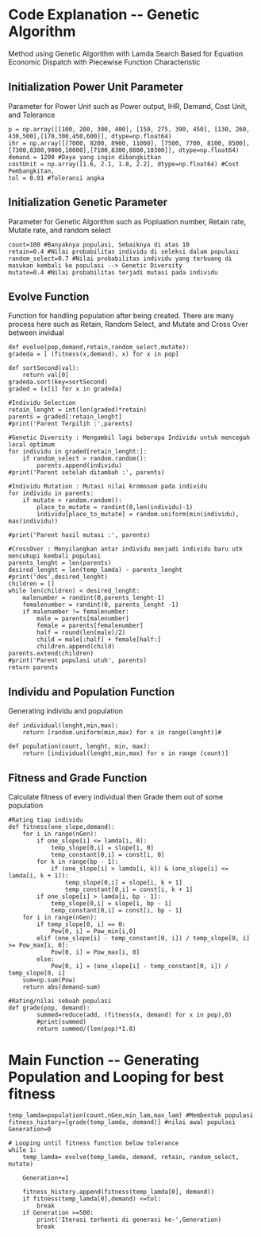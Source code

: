 # Code Explanation -- Genetic Algorithm 
Method using Genetic Algorithm with Lamda Search Based for Equation Economic Dispatch with Piecewise Function Characteristic

## Initialization Power Unit Parameter
Parameter for Power Unit such as Power output, IHR, Demand, Cost Unit, and Tolerance

    p = np.array([[100, 200, 300, 400], [150, 275, 390, 450], [130, 260, 430,500],[170,300,450,600]], dtype=np.float64)
    ihr = np.array([[7000, 8200, 8900, 11000], [7500, 7700, 8100, 8500],[7300,8300,9000,10000],[7100,8300,8800,10300]], dtype=np.float64)
    demand = 1200 #Daya yang ingin dibangkitkan
    costUnit = np.array([1.6, 2.1, 1.8, 2.2], dtype=np.float64) #Cost Pembangkitan,
    tol = 0.01 #Toleransi angka
    
    
## Initialization Genetic Parameter
Parameter for Genetic Algorithm such as Popluation number, Retain rate, Mutate rate, and random select

    count=100 #Banyaknya populasi, Sebaiknya di atas 10
    retain=0.4 #Nilai probabilitas individu di seleksi dalam populasi
    random_select=0.7 #Nilai probabilitas individu yang terbuang di masukan kembali ke populasi --> Genetic Diversity
    mutate=0.4 #Nilai probabilitas terjadi mutasi pada individu

## Evolve Function
Function for handling population after being created. There are many process here such as Retain, Random Select, and Mutate and Cross Over between invidual

    def evolve(pop,demand,retain,random_select,mutate):
    gradeda = [ (fitness(x,demand), x) for x in pop]
    
    def sortSecond(val):
        return val[0]
    gradeda.sort(key=sortSecond)
    graded = [x[1] for x in gradeda]
    
    #Individu Selection
    retain_lenght = int(len(graded)*retain)
    parents = graded[:retain_lenght]
    #print('Parent Terpilih :',parents)

    #Genetic Diversity : Mengambil lagi beberapa Individu untuk mencegah local optimum
    for individu in graded[retain_lenght:]:
        if random_select > random.random():
            parents.append(individu)
    #print('Parent setelah ditambah :', parents)

    #Individu Mutation : Mutasi nilai kromosom pada individu
    for individu in parents:
        if mutate > random.random():
            place_to_mutate = randint(0,len(individu)-1)
            individu[place_to_mutate] = random.uniform(min(individu), max(individu))

    #print('Parent hasil mutasi :', parents)

    #CrossOver : Menyilangkan antar individu menjadi individu baru utk mencukupi kembali populasi
    parents_lenght = len(parents)
    desired_lenght = len(temp_lamda) - parents_lenght
    #print('des',desired_lenght)
    children = []
    while len(children) < desired_lenght:
        malenumber = randint(0,parents_lenght-1)
        femalenumber = randint(0, parents_lenght -1)
        if malenumber != femalenumber:
            male = parents[malenumber]
            female = parents[femalenumber]
            half = round(len(male)/2)
            child = male[:half] + female[half:]
            children.append(child)
    parents.extend(children)
    #print('Parent populasi utuh', parents)
    return parents
    
## Individu and Population Function
Generating individu and population

    def individual(lenght,min,max):
        return [random.uniform(min,max) for x in range(lenght)]#

    def population(count, lenght, min, max):
        return [individual(lenght,min,max) for x in range (count)]
        
## Fitness and Grade Function
Calculate fitness of every individual then Grade them out of some population

    #Rating tiap individu
    def fitness(one_slope,demand):
        for i in range(nGen):
            if one_slope[i] <= lamda[i, 0]:
                temp_slope[0,i] = slope[i, 0]
                temp_constant[0,i] = const[i, 0]
            for k in range(bp - 1):
                if (one_slope[i] > lamda[i, k]) & (one_slope[i] <= lamda[i, k + 1]):
                    temp_slope[0,i] = slope[i, k + 1]
                    temp_constant[0,i] = const[i, k + 1]
            if one_slope[i] > lamda[i, bp - 1]:
                temp_slope[0,i] = slope[i, bp - 1]
                temp_constant[0,i] = const[i, bp - 1]
        for i in range(nGen):
            if temp_slope[0, i] == 0:
                Pow[0, i] = Pow_min[i,0]
            elif (one_slope[i] - temp_constant[0, i]) / temp_slope[0, i] >= Pow_max[i, 0]:
                Pow[0, i] = Pow_max[i, 0]
            else:
                Pow[0, i] = (one_slope[i] - temp_constant[0, i]) / temp_slope[0, i]
        sum=np.sum(Pow)
        return abs(demand-sum)

    #Rating/nilai sebuah populasi
    def grade(pop, demand):
            summed=reduce(add, (fitness(x, demand) for x in pop),0)
            #print(summed)
            return summed/(len(pop)*1.0)
            
            
 
 # Main Function -- Generating Population and Looping for best fitness

    temp_lamda=population(count,nGen,min_lam,max_lam) #Membentuk populasi
    fitness_history=[grade(temp_lamda, demand)] #nilai awal populasi
    Generation=0

    # Looping until fitness function below tolerance
    while 1:
        temp_lamda= evolve(temp_lamda, demand, retain, random_select, mutate)

        Generation+=1

        fitness_history.append(fitness(temp_lamda[0], demand))
        if fitness(temp_lamda[0],demand) <=tol:
            break
        if Generation >=500:
            print('Iterasi terhenti di generasi ke-',Generation)
            break
